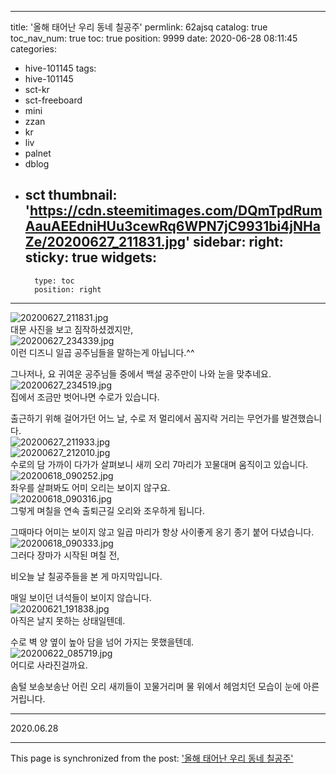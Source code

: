 
---
title: '올해 태어난 우리 동네 칠공주'
permlink: 62ajsq
catalog: true
toc_nav_num: true
toc: true
position: 9999
date: 2020-06-28 08:11:45
categories:
- hive-101145
tags:
- hive-101145
- sct-kr
- sct-freeboard
- mini
- zzan
- kr
- liv
- palnet
- dblog
- sct
thumbnail: 'https://cdn.steemitimages.com/DQmTpdRumAauAEEdniHUu3cewRq6WPN7jC9931bi4jNHaZe/20200627_211831.jpg'
sidebar:
    right:
        sticky: true
widgets:
    -
        type: toc
        position: right
---


![20200627_211831.jpg](https://cdn.steemitimages.com/DQmTpdRumAauAEEdniHUu3cewRq6WPN7jC9931bi4jNHaZe/20200627_211831.jpg)
<br>
대문 사진을 보고 짐작하셨겠지만,
<br>
![20200627_234339.jpg](https://cdn.steemitimages.com/DQmX9z6wo321XghLhDtCwpvN3NfZ61tnCrkRpJ1Lo6i39UG/20200627_234339.jpg)
<br>
이런 디즈니 일곱 공주님들을 말하는게 아닙니다.^^

그나저나, 요 귀여운 공주님들 중에서 백설 공주만이 나와 눈을 맞추네요.
<br>
![20200627_234519.jpg](https://cdn.steemitimages.com/DQmfR7oA2jiaGKJEKdgMfYmNNs8AJJh2tnabH4zKfLtwEvL/20200627_234519.jpg)
<br>
집에서 조금만 벗어나면 수로가 있습니다.

출근하기 위해 걸어가던 어느 날, 수로 저 멀리에서 꼼지락 거리는 무언가를 발견했습니다.
<br>
![20200627_211933.jpg](https://cdn.steemitimages.com/DQmUTyQ6QqBDw7rRLDJB7z3Nrom9Dg9NXUErhvnKgwgrT1u/20200627_211933.jpg)
<br>
![20200627_212010.jpg](https://cdn.steemitimages.com/DQmSrP5axurbDrtBjHFPQJN59uDTw2Mms5cctKq6aTpa6JQ/20200627_212010.jpg)
<br>
수로의 담 가까이 다가가 살펴보니 새끼 오리 7마리가 꼬물대며 움직이고 있습니다.
<br>
![20200618_090252.jpg](https://cdn.steemitimages.com/DQmdMtcqJ7iXxxEuCAFYNic7JZZxTUvN3vumBtgLAPURx1u/20200618_090252.jpg)
<br>
좌우를 살펴봐도 어미 오리는 보이지 않구요.
<br>
![20200618_090316.jpg](https://cdn.steemitimages.com/DQmWBSeBKuvt9BDVqiwEWcesoE6yskbYw5ZoYtNUMECuthy/20200618_090316.jpg)
<br>
그렇게 며칠을 연속 출퇴근길 오리와 조우하게 됩니다.

그때마다 어미는 보이지 않고 일곱 마리가 항상 사이좋게 옹기 종기 붙어 다녔습니다.
<br>
![20200618_090333.jpg](https://cdn.steemitimages.com/DQmWbMbwWxHJxni9AwvMVFd9T5kJpmq96jgsA4mU95UYzZM/20200618_090333.jpg)
<br>
그러다 장마가 시작된 며칠 전,

비오늘 날 칠공주들을 본 게 마지막입니다.

매일 보이던 녀석들이 보이지 않습니다.
<br>
![20200621_191838.jpg](https://cdn.steemitimages.com/DQmeywR3XJEZZH2Ciw28EiVeExy45kByjFKMhP7pi1xCRMX/20200621_191838.jpg)
<br>
아직은 날지 못하는 상태일텐데.

수로 벽 양 옆이 높아 담을 넘어 가지는 못했을텐데.
<br>
![20200622_085719.jpg](https://cdn.steemitimages.com/DQmRBgDvLT2TYawJVi9B6hRP5DYguPtNv4ZyyDCF1pUBAdD/20200622_085719.jpg)
<br>
어디로 사라진걸까요.

솜털 보송보송난 어린 오리 새끼들이 꼬물거리며 물 위에서 헤엄치던 모습이 눈에 아른거립니다. 

***

2020.06.28

- - -

This page is synchronized from the post: ['올해 태어난 우리 동네 칠공주'](https://steemit.com/@lucky2015/62ajsq)
